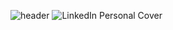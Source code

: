 ![header](https://capsule-render.vercel.app/api?type=waving&color=gradient&customColorList=0,2,2,5,35&height=100&text=Hello%20World&fontAlignY=35&section=header&fontSize=40)
![LinkedIn Personal Cover](https://github.com/ItsLezaY/ItsLezaY/assets/140553267/d2427638-0c41-4f86-a262-ab382a3b71ba)
